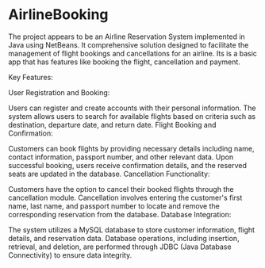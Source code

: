 # AirlineBooking
 The project appears to be an Airline Reservation System implemented in Java using NetBeans. It comprehensive solution designed to facilitate the management of flight bookings and cancellations for an airline. Its is a basic app that has features like booking the flight, cancellation and payment.


Key Features:

User Registration and Booking:

Users can register and create accounts with their personal information.
The system allows users to search for available flights based on criteria such as destination, departure date, and return date.
Flight Booking and Confirmation:

Customers can book flights by providing necessary details including name, contact information, passport number, and other relevant data.
Upon successful booking, users receive confirmation details, and the reserved seats are updated in the database.
Cancellation Functionality:

Customers have the option to cancel their booked flights through the cancellation module.
Cancellation involves entering the customer's first name, last name, and passport number to locate and remove the corresponding reservation from the database.
Database Integration:

The system utilizes a MySQL database to store customer information, flight details, and reservation data.
Database operations, including insertion, retrieval, and deletion, are performed through JDBC (Java Database Connectivity) to ensure data integrity.
